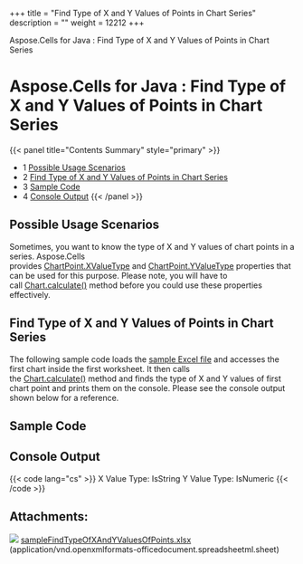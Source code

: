 +++
title = "Find Type of X and Y Values of Points in Chart Series" 
description = "" 
weight = 12212 
+++

Aspose.Cells for Java : Find Type of X and Y Values of Points in Chart Series  

# Aspose.Cells for Java : Find Type of X and Y Values of Points in Chart Series


{{< panel title="Contents Summary" style="primary" >}}
*   1 [Possible Usage Scenarios](#FindTypeofXandYValuesofPointsinChartSeries-PossibleUsageScenarios)
*   2 [Find Type of X and Y Values of Points in Chart Series](#FindTypeofXandYValuesofPointsinChartSeries-FindTypeofXandYValuesofPointsinChartSeries)
*   3 [Sample Code](#FindTypeofXandYValuesofPointsinChartSeries-SampleCode)
*   4 [Console Output](#FindTypeofXandYValuesofPointsinChartSeries-ConsoleOutput)
{{< /panel >}}
 

## Possible Usage Scenarios

Sometimes, you want to know the type of X and Y values of chart points in a series. Aspose.Cells provides [ChartPoint.XValueType](https://apireference.aspose.com/java/cells/com.aspose.cells/chartpoint#XValueType) and [ChartPoint.YValueType](https://apireference.aspose.com/java/cells/com.aspose.cells/chartpoint#YValueType) properties that can be used for this purpose. Please note, you will have to call [Chart.calculate()](https://apireference.aspose.com/java/cells/com.aspose.cells/chart#calculate()) method before you could use these properties effectively.

## Find Type of X and Y Values of Points in Chart Series

The following sample code loads the [sample Excel file](https://docs2.aspose.com/cells/java/attachments/64456365/64716920.xlsx) and accesses the first chart inside the first worksheet. It then calls the [Chart.calculate()](https://apireference.aspose.com/java/cells/com.aspose.cells/chart#calculate()) method and finds the type of X and Y values of first chart point and prints them on the console. Please see the console output shown below for a reference.

## Sample Code

## Console Output

{{< code lang="cs" >}}
X Value Type: IsString
Y Value Type: IsNumeric
{{< /code >}}

## Attachments:

![](https://docs2.aspose.com/cells/java/images/icons/bullet_blue.gif) [sampleFindTypeOfXAndYValuesOfPoints.xlsx](https://docs2.aspose.com/cells/java/attachments/64456365/64716920.xlsx) (application/vnd.openxmlformats-officedocument.spreadsheetml.sheet)  

